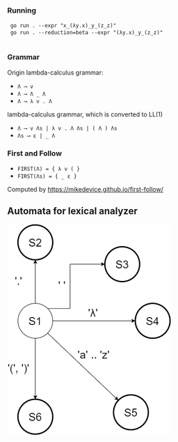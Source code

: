 ### Running
```
 go run . --expr "x_(λy.x)_y_(z_z)"
 go run . --reduction=beta --expr "(λy.x)_y_(z_z)" 
 
```


### Grammar

Origin lambda-calculus grammar:

* `Λ ⟶ v`
* `Λ ⟶ Λ _ Λ`
* `Λ ⟶ λ v . Λ`

lambda-calculus grammar, which is converted to LL(1) 
* `Λ ⟶ v Λs | λ v . Λ Λs | ( Λ ) Λs`
* `Λs ⟶ ε | _ Λ`


###  First and Follow
* `FIRST(Λ) = { λ v ( }`
* `FIRST(Λs) = { _ ε }`

Computed by https://mikedevice.github.io/first-follow/

## Automata for lexical analyzer

![Lexical Analyzer Automata](https://github.com/DamirJann/lambda-calculus-parser/blob/master/img/automata_for_lexical_analyzer.drawio.png)


